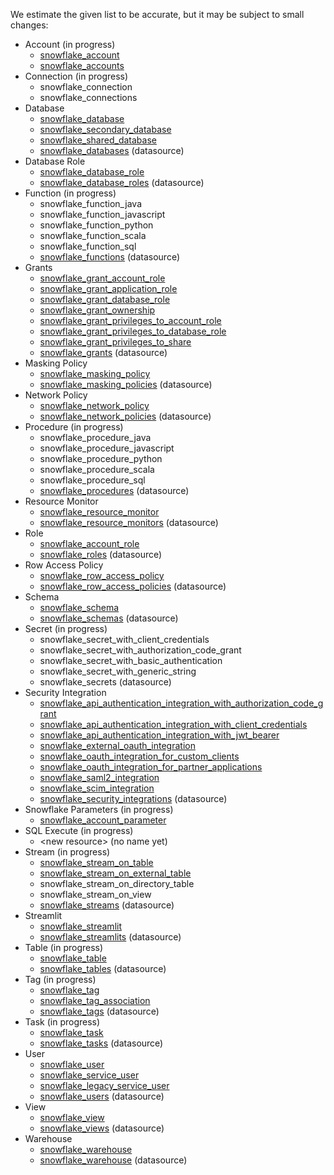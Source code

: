 We estimate the given list to be accurate, but it may be subject to small changes:

* Account (in progress)
    * [snowflake_account](https://registry.terraform.io/providers/Snowflake-Labs/snowflake/0.97.0/docs/resources/account)
    * [snowflake_accounts](https://registry.terraform.io/providers/Snowflake-Labs/snowflake/0.97.0/docs/data-sources/accounts)
* Connection (in progress)
    * snowflake_connection
    * snowflake_connections
* Database
    * [snowflake_database](https://registry.terraform.io/providers/Snowflake-Labs/snowflake/0.97.0/docs/resources/database)
    * [snowflake_secondary_database](https://registry.terraform.io/providers/Snowflake-Labs/snowflake/0.97.0/docs/resources/secondary_database)
    * [snowflake_shared_database](https://registry.terraform.io/providers/Snowflake-Labs/snowflake/0.97.0/docs/resources/shared_database)
    * [snowflake_databases](https://registry.terraform.io/providers/Snowflake-Labs/snowflake/0.97.0/docs/data-sources/databases) (datasource)
* Database Role
    * [snowflake_database_role](https://registry.terraform.io/providers/Snowflake-Labs/snowflake/0.97.0/docs/resources/database_role)
    * [snowflake_database_roles](https://registry.terraform.io/providers/Snowflake-Labs/snowflake/0.97.0/docs/data-sources/database_roles) (datasource)
* Function (in progress)
    * snowflake_function_java
    * snowflake_function_javascript
    * snowflake_function_python
    * snowflake_function_scala
    * snowflake_function_sql
    * [snowflake_functions](https://registry.terraform.io/providers/Snowflake-Labs/snowflake/0.97.0/docs/data-sources/functions) (datasource)
* Grants
    * [snowflake_grant_account_role](https://registry.terraform.io/providers/Snowflake-Labs/snowflake/0.97.0/docs/resources/grant_account_role)
    * [snowflake_grant_application_role](https://registry.terraform.io/providers/Snowflake-Labs/snowflake/0.97.0/docs/resources/grant_application_role)
    * [snowflake_grant_database_role](https://registry.terraform.io/providers/Snowflake-Labs/snowflake/0.97.0/docs/resources/grant_database_role)
    * [snowflake_grant_ownership](https://registry.terraform.io/providers/Snowflake-Labs/snowflake/0.97.0/docs/resources/grant_ownership)
    * [snowflake_grant_privileges_to_account_role](https://registry.terraform.io/providers/Snowflake-Labs/snowflake/0.97.0/docs/resources/grant_privileges_to_account_role)
    * [snowflake_grant_privileges_to_database_role](https://registry.terraform.io/providers/Snowflake-Labs/snowflake/0.97.0/docs/resources/grant_privileges_to_database_role)
    * [snowflake_grant_privileges_to_share](https://registry.terraform.io/providers/Snowflake-Labs/snowflake/0.97.0/docs/resources/grant_privileges_to_share)
    * [snowflake_grants](https://registry.terraform.io/providers/Snowflake-Labs/snowflake/0.97.0/docs/data-sources/grants) (datasource)
* Masking Policy
    * [snowflake_masking_policy](https://registry.terraform.io/providers/Snowflake-Labs/snowflake/0.97.0/docs/resources/masking_policy)
    * [snowflake_masking_policies](https://registry.terraform.io/providers/Snowflake-Labs/snowflake/0.97.0/docs/data-sources/masking_policies) (datasource)
* Network Policy
    * [snowflake_network_policy](https://registry.terraform.io/providers/Snowflake-Labs/snowflake/0.97.0/docs/resources/network_policy)
    * [snowflake_network_policies](https://registry.terraform.io/providers/Snowflake-Labs/snowflake/0.97.0/docs/data-sources/network_policies) (datasource)
* Procedure  (in progress)
    * snowflake_procedure_java
    * snowflake_procedure_javascript
    * snowflake_procedure_python
    * snowflake_procedure_scala
    * snowflake_procedure_sql
    * [snowflake_procedures](https://registry.terraform.io/providers/Snowflake-Labs/snowflake/0.97.0/docs/data-sources/procedures) (datasource)
* Resource Monitor
    * [snowflake_resource_monitor](https://registry.terraform.io/providers/Snowflake-Labs/snowflake/0.97.0/docs/resources/resource_monitor)
    * [snowflake_resource_monitors](https://registry.terraform.io/providers/Snowflake-Labs/snowflake/0.97.0/docs/data-sources/resource_monitors) (datasource)
* Role
    * [snowflake_account_role](https://registry.terraform.io/providers/Snowflake-Labs/snowflake/0.97.0/docs/resources/account_role)
    * [snowflake_roles](https://registry.terraform.io/providers/Snowflake-Labs/snowflake/0.97.0/docs/data-sources/roles) (datasource)
* Row Access Policy
    * [snowflake_row_access_policy](https://registry.terraform.io/providers/Snowflake-Labs/snowflake/0.97.0/docs/resources/row_access_policy)
    * [snowflake_row_access_policies](https://registry.terraform.io/providers/Snowflake-Labs/snowflake/0.97.0/docs/data-sources/row_access_policies) (datasource)
* Schema
    * [snowflake_schema](https://registry.terraform.io/providers/Snowflake-Labs/snowflake/0.97.0/docs/resources/schema)
    * [snowflake_schemas](https://registry.terraform.io/providers/Snowflake-Labs/snowflake/0.97.0/docs/data-sources/schemas) (datasource)
* Secret (in progress)
    * snowflake_secret_with_client_credentials
    * snowflake_secret_with_authorization_code_grant
    * snowflake_secret_with_basic_authentication
    * snowflake_secret_with_generic_string
    * snowflake_secrets (datasource)
* Security Integration
    * [snowflake_api_authentication_integration_with_authorization_code_grant](https://registry.terraform.io/providers/Snowflake-Labs/snowflake/0.97.0/docs/resources/api_authentication_integration_with_authorization_code_grant)
    * [snowflake_api_authentication_integration_with_client_credentials](https://registry.terraform.io/providers/Snowflake-Labs/snowflake/0.97.0/docs/resources/api_authentication_integration_with_client_credentials)
    * [snowflake_api_authentication_integration_with_jwt_bearer](https://registry.terraform.io/providers/Snowflake-Labs/snowflake/0.97.0/docs/resources/api_authentication_integration_with_jwt_bearer)
    * [snowflake_external_oauth_integration](https://registry.terraform.io/providers/Snowflake-Labs/snowflake/0.97.0/docs/resources/external_oauth_integration)
    * [snowflake_oauth_integration_for_custom_clients](https://registry.terraform.io/providers/Snowflake-Labs/snowflake/0.97.0/docs/resources/oauth_integration_for_custom_clients)
    * [snowflake_oauth_integration_for_partner_applications](https://registry.terraform.io/providers/Snowflake-Labs/snowflake/0.97.0/docs/resources/oauth_integration_for_partner_applications)
    * [snowflake_saml2_integration](https://registry.terraform.io/providers/Snowflake-Labs/snowflake/0.97.0/docs/resources/saml2_integration)
    * [snowflake_scim_integration](https://registry.terraform.io/providers/Snowflake-Labs/snowflake/0.97.0/docs/resources/scim_integration)
    * [snowflake_security_integrations](https://registry.terraform.io/providers/Snowflake-Labs/snowflake/0.97.0/docs/data-sources/security_integrations) (datasource)
* Snowflake Parameters (in progress)
    * [snowflake_account_parameter](https://registry.terraform.io/providers/Snowflake-Labs/snowflake/0.97.0/docs/resources/account_parameter)
* SQL Execute (in progress)
    * \<new resource\> (no name yet)
* Stream (in progress)
    * [snowflake_stream_on_table](https://registry.terraform.io/providers/Snowflake-Labs/snowflake/0.97.0/docs/resources/stream_on_table)
    * [snowflake_stream_on_external_table](https://registry.terraform.io/providers/Snowflake-Labs/snowflake/0.97.0/docs/resources/stream_on_external_table)
    * snowflake_stream_on_directory_table
    * snowflake_stream_on_view
    * [snowflake_streams](https://registry.terraform.io/providers/Snowflake-Labs/snowflake/0.97.0/docs/data-sources/streams) (datasource)
* Streamlit
    * [snowflake_streamlit](https://registry.terraform.io/providers/Snowflake-Labs/snowflake/0.97.0/docs/resources/streamlit)
    * [snowflake_streamlits](https://registry.terraform.io/providers/Snowflake-Labs/snowflake/0.97.0/docs/data-sources/streamlits) (datasource)
* Table (in progress)
    * [snowflake_table](https://registry.terraform.io/providers/Snowflake-Labs/snowflake/0.97.0/docs/resources/table)
    * [snowflake_tables](https://registry.terraform.io/providers/Snowflake-Labs/snowflake/0.97.0/docs/data-sources/tables) (datasource)
* Tag (in progress)
    * [snowflake_tag](https://registry.terraform.io/providers/Snowflake-Labs/snowflake/0.97.0/docs/resources/tag)
    * [snowflake_tag_association](https://registry.terraform.io/providers/Snowflake-Labs/snowflake/0.97.0/docs/resources/tag_association)
    * [snowflake_tags](https://registry.terraform.io/providers/Snowflake-Labs/snowflake/0.97.0/docs/data-sources/tags) (datasource)
* Task (in progress)
    * [snowflake_task](https://registry.terraform.io/providers/Snowflake-Labs/snowflake/0.97.0/docs/resources/task)
    * [snowflake_tasks](https://registry.terraform.io/providers/Snowflake-Labs/snowflake/0.97.0/docs/data-sources/tasks) (datasource)
* User
    * [snowflake_user](https://registry.terraform.io/providers/Snowflake-Labs/snowflake/0.97.0/docs/resources/user)
    * [snowflake_service_user](https://registry.terraform.io/providers/Snowflake-Labs/snowflake/0.97.0/docs/resources/service_user)
    * [snowflake_legacy_service_user](https://registry.terraform.io/providers/Snowflake-Labs/snowflake/0.97.0/docs/resources/legacy_service_user)
    * [snowflake_users](https://registry.terraform.io/providers/Snowflake-Labs/snowflake/0.97.0/docs/data-sources/users) (datasource)
* View
    * [snowflake_view](https://registry.terraform.io/providers/Snowflake-Labs/snowflake/0.97.0/docs/resources/view)
    * [snowflake_views](https://registry.terraform.io/providers/Snowflake-Labs/snowflake/0.97.0/docs/data-sources/views) (datasource)
* Warehouse
    * [snowflake_warehouse](https://registry.terraform.io/providers/Snowflake-Labs/snowflake/0.97.0/docs/resources/warehouse)
    * [snowflake_warehouse](https://registry.terraform.io/providers/Snowflake-Labs/snowflake/0.97.0/docs/data-sources/warehouse) (datasource)
